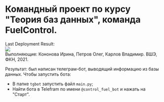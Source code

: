 # Командный проект по курсу "Теория баз данных", команда FuelControl.
Last Deployment Result:<br><img src="https://github.com/github/database-theory-proj/workflows/action.yml/badge.svg"><br>
Выполняющие: Кононова Ирина, Петров Олег, Карлов Владимир. ВШЭ, ФКН, 2021.

Результат: был написан телеграм-бот, выводящий информацию из базы данных.
Чтобы запустить бота:
* В папке `tgbot` запустить файл `main.py`;
* Найти бота в Telefram по имени `@control_fuel_bot` и нажать на "Старт".
